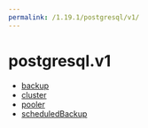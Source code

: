 ```yaml
---
permalink: /1.19.1/postgresql/v1/
---
```


# postgresql.v1



* [backup](backup.md)
* [cluster](cluster.md)
* [pooler](pooler.md)
* [scheduledBackup](scheduledBackup.md)